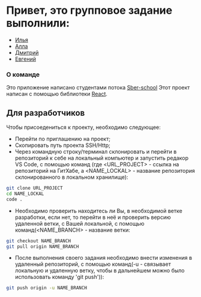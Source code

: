 # Привет[](https://github.com/blackcater/blackcater/raw/main/images/Hi.gif), это групповое задание выполнили:
  - [Илья](https://github.com/bajen0v)
  - [Алла](https://github.com/Alla5735)
  - [Дмитрий](https://github.com/d1mxp)
  - [Евгений](https://github.com/evgsh01)

### О команде
Это приложение написано студентами потока [Sber-school](https://sberbank-school.ru)
Этот проект написан с помощью библиотеки [React](https://github.com/facebook/create-react-app).

## Для разработчиков

Чтобы присоедениться к проекту, необходимо следующее: 
- Перейти по приглашению на проект;
- Скопировать путь проекта SSH/Http;
- Через командную строку/терминал склонировать и перейти в репозиторий к себе на локальный компьютер и запустить редакор VS Code, с помощью команд (где <URL_PROJECT> - ссылка на репозиторий на ГитХабе, а <NAME_LOCKAL> - название репозитория склонированного в локальном хранилище):
```sh
git clone URL_PROJECT
cd NAME_LOCKAL
code .
```
- Необходимо проверить находитесь ли Вы, в необходимой ветке разработки, если нет, то перейти в неё и проверить версию удаленной ветки, с Вашей локальной, с помощью команд(<NAME_BRANCH> - название ветки:
```sh
git checkout NAME_BRANCH
git pull origin NAME_BRANCH
```
- После выполнения своего задания необходимо внести изменения в удаленный репозиторий, с помощью команд(-u - связывает локальную и удаленную ветку, чтобы в дальнейшем можно было использовать команду 'git push')): 
```sh
git push origin -u NAME_BRANCH
```